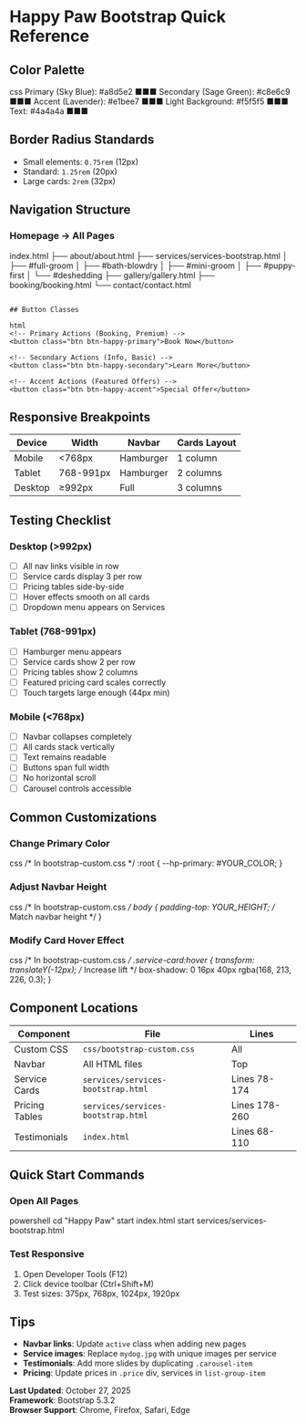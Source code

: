 # Happy Paw Bootstrap Quick Reference

## Color Palette

css
Primary (Sky Blue):    #a8d5e2  ■■■
Secondary (Sage Green): #c8e6c9  ■■■
Accent (Lavender):     #e1bee7  ■■■
Light Background:      #f5f5f5  ■■■
Text:                  #4a4a4a  ■■■

## Border Radius Standards

- Small elements: `0.75rem` (12px)
- Standard: `1.25rem` (20px)
- Large cards: `2rem` (32px)

## Navigation Structure

### Homepage → All Pages

index.html
├── about/about.html
├── services/services-bootstrap.html
│   ├── #full-groom
│   ├── #bath-blowdry
│   ├── #mini-groom
│   ├── #puppy-first
│   └── #deshedding
├── gallery/gallery.html
├── booking/booking.html
└── contact/contact.html
```

## Button Classes

html
<!-- Primary Actions (Booking, Premium) -->
<button class="btn btn-happy-primary">Book Now</button>

<!-- Secondary Actions (Info, Basic) -->
<button class="btn btn-happy-secondary">Learn More</button>

<!-- Accent Actions (Featured Offers) -->
<button class="btn btn-happy-accent">Special Offer</button>
```

## Responsive Breakpoints

| Device | Width | Navbar | Cards Layout |
|--------|-------|--------|-------------|
| Mobile | <768px | Hamburger | 1 column |
| Tablet | 768-991px | Hamburger | 2 columns |
| Desktop | ≥992px | Full | 3 columns |

## Testing Checklist

### Desktop (>992px)
- [ ] All nav links visible in row
- [ ] Service cards display 3 per row
- [ ] Pricing tables side-by-side
- [ ] Hover effects smooth on all cards
- [ ] Dropdown menu appears on Services

### Tablet (768-991px)
- [ ] Hamburger menu appears
- [ ] Service cards show 2 per row
- [ ] Pricing tables show 2 columns
- [ ] Featured pricing card scales correctly
- [ ] Touch targets large enough (44px min)

### Mobile (<768px)
- [ ] Navbar collapses completely
- [ ] All cards stack vertically
- [ ] Text remains readable
- [ ] Buttons span full width
- [ ] No horizontal scroll
- [ ] Carousel controls accessible

## Common Customizations

### Change Primary Color
css
/* In bootstrap-custom.css */
:root {
  --hp-primary: #YOUR_COLOR;
}

### Adjust Navbar Height
css
/* In bootstrap-custom.css */
body {
  padding-top: YOUR_HEIGHT; /* Match navbar height */
}

### Modify Card Hover Effect
css
/* In bootstrap-custom.css */
.service-card:hover {
  transform: translateY(-12px); /* Increase lift */
  box-shadow: 0 16px 40px rgba(168, 213, 226, 0.3);
}

## Component Locations

| Component | File | Lines |
|-----------|------|-------|
| Custom CSS | `css/bootstrap-custom.css` | All |
| Navbar | All HTML files | Top |
| Service Cards | `services/services-bootstrap.html` | Lines 78-174 |
| Pricing Tables | `services/services-bootstrap.html` | Lines 178-260 |
| Testimonials | `index.html` | Lines 68-110 |

## Quick Start Commands

### Open All Pages
powershell
cd "Happy Paw"
start index.html
start services/services-bootstrap.html

### Test Responsive
1. Open Developer Tools (F12)
2. Click device toolbar (Ctrl+Shift+M)
3. Test sizes: 375px, 768px, 1024px, 1920px

## Tips

- **Navbar links**: Update `active` class when adding new pages
- **Service images**: Replace `mydog.jpg` with unique images per service
- **Testimonials**: Add more slides by duplicating `.carousel-item`
- **Pricing**: Update prices in `.price` div, services in `list-group-item`

**Last Updated**: October 27, 2025  
**Framework**: Bootstrap 5.3.2  
**Browser Support**: Chrome, Firefox, Safari, Edge
